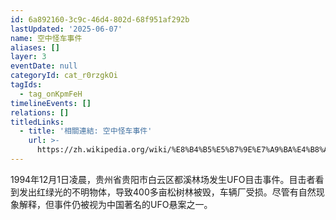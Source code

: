 ```yaml
---
id: 6a892160-3c9c-46d4-802d-68f951af292b
lastUpdated: '2025-06-07'
name: 空中怪车事件
aliases: []
layer: 3
eventDate: null
categoryId: cat_r0rzgkOi
tagIds:
  - tag_onKpmFeH
timelineEvents: []
relations: []
titledLinks:
  - title: '相關連結: 空中怪车事件'
    url: >-
      https://zh.wikipedia.org/wiki/%E8%B4%B5%E5%B7%9E%E7%A9%BA%E4%B8%AD%E5%BF%AB%E8%BD%A6%E4%BA%8B%E4%BB%B6
---
```

1994年12月1日凌晨，贵州省贵阳市白云区都溪林场发生UFO目击事件。目击者看到发出红绿光的不明物体，导致400多亩松树林被毁，车辆厂受损。尽管有自然现象解释，但事件仍被视为中国著名的UFO悬案之一。
